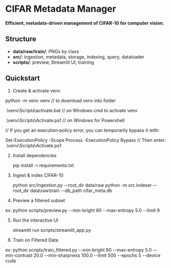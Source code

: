 # CIFAR Metadata Manager

**Efficient, metadata-driven management of CIFAR-10 for computer vision.**

## Structure

- **data/raw/train/**: PNGs by class  
- **src/**: ingestion, metadata, storage, indexing, query, dataloader  
- **scripts/**: preview, Streamlit UI, training  

## Quickstart

1. Create & activate venv  
 
 python -m venv venv // to download venv into folder

   .\venv\Scripts\activate.bat // on Windows cmd to activate venv

   .\venv\Scripts\Activate.ps1 // on Windows for Powershell
   
   // If you get an execution‑policy error, you can temporarily bypass it with:
   
   Set-ExecutionPolicy -Scope Process -ExecutionPolicy Bypass
   // Then enter:
   .\venv\Scripts\Activate.ps1
   
2. Install dependencies

   pip install -r requirements.txt

3. Ingest & index CIFAR-10

   python src/ingestion.py --root_dir data/raw
   python -m src.indexer --root_dir data\raw\train --db_path cifar_meta.db

4. Preview a filtered subset

ex:  python scripts/preview.py --min-bright 80 --max-entropy 5.0 --limit 9

5. Run the interactive UI

   streamlit run scripts/streamlit_app.py

6. Train on Filtered Data

ex: python scripts/train_filtered.py --min-bright 80 --max-entropy 5.0  --min-contrast 20.0  --min-sharpness 100.0  --limit 500 --epochs 5 --device cuda

